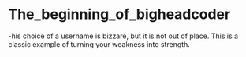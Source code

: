 # The_beginning_of_bigheadcoder
-his choice of a username is bizzare, but it is not out of place. This is a classic example of turning your weakness into strength.
